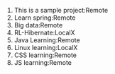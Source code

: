 1. This is a sample project:Remote
2. Learn spring:Remote
3. Big data:Remote 
4. RL-Hibernate:LocalX
5. Java Learning:Remote
6. Linux learning:LocalX
7. CSS learning:Remote
9. JS learning:Remote

